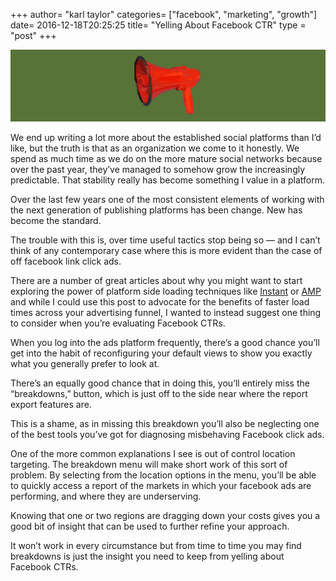 +++
author= "karl taylor"
categories= ["facebook", "marketing", "growth"]
date= 2016-12-18T20:25:25
title= "Yelling About Facebook CTR"
type = "post"
+++

  ![](https://raw.githubusercontent.com/karljtaylor/kjt/blog/content/assets/d5177-1nuy7kgazriwk3oypx_ovna.png)  


 We end up writing a lot more about the established social platforms than I’d like, but the truth is that as an organization we come to it honestly. We spend as much time as we do on the more mature social networks because over the past year, they’ve managed to somehow grow the increasingly predictable. That stability really has become something I value in a platform.

 Over the last few years one of the most consistent elements of working with the next generation of publishing platforms has been change. New has become the standard.

 The trouble with this is, over time useful tactics stop being so — and I can’t think of any contemporary case where this is more evident than the case of off facebook link click ads.

 There are a number of great articles about why you might want to start exploring the power of platform side loading techniques like [Instant](https://medium.com/@qinaliu/a-quick-guide-to-facebook-instant-articles-e9ebf3a41128#.81tklj8rb) or [AMP](https://medium.com/envato/pros-and-cons-of-putting-google-amp-on-your-site-3dfa2ce8bb0b#.u8gjchwcj) and while I could use this post to advocate for the benefits of faster load times across your advertising funnel, I wanted to instead suggest one thing to consider when you’re evaluating Facebook CTRs.

 When you log into the ads platform frequently, there’s a good chance you’ll get into the habit of reconfiguring your default views to show you exactly what you generally prefer to look at.

 There’s an equally good chance that in doing this, you’ll entirely miss the “breakdowns,” button, which is just off to the side near where the report export features are.

 This is a shame, as in missing this breakdown you’ll also be neglecting one of the best tools you’ve got for diagnosing misbehaving Facebook click ads.

 One of the more common explanations I see is out of control location targeting. The breakdown menu will make short work of this sort of problem. By selecting from the location options in the menu, you’ll be able to quickly access a report of the markets in which your facebook ads are performing, and where they are underserving.

 Knowing that one or two regions are dragging down your costs gives you a good bit of insight that can be used to further refine your approach.

 It won’t work in every circumstance but from time to time you may find breakdowns is just the insight you need to keep from yelling about Facebook CTRs.
